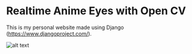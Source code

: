 #      Realtime Anime Eyes with Open CV        #


This is my personal website made using Django (https://www.djangoproject.com/).

![alt text](images/kawaii.gif "Putting anime eyes on a face with OpenCV")

